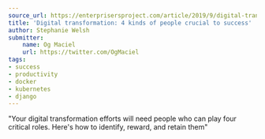 ```yaml
---
source_url: https://enterprisersproject.com/article/2019/9/digital-transformation-4-crucial-roles
title: 'Digital transformation: 4 kinds of people crucial to success'
author: Stephanie Welsh
submitter:
    name: Og Maciel
    url: https://twitter.com/OgMaciel
tags:
- success
- productivity
- docker
- kubernetes
- django
---
```


"Your digital transformation efforts will need people who can play four critical roles. Here's how to identify, reward, and retain them" 
